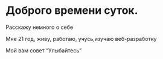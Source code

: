 # Доброго времени суток.

Расскажу немного о себе

Мне 21 год, живу, работаю, учусь,изучаю веб-разработку

Мой вам совет “Улыбайтесь”

